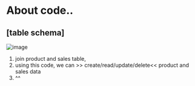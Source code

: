 # About code..

## [table schema] 

![image](https://user-images.githubusercontent.com/103470257/171572679-2afbaf91-314c-4ea0-a362-2fee0acb523d.png)


1. join product and sales table,
2. using this code, we can >> create/read/update/delete<< product and sales data 
3. ^^

